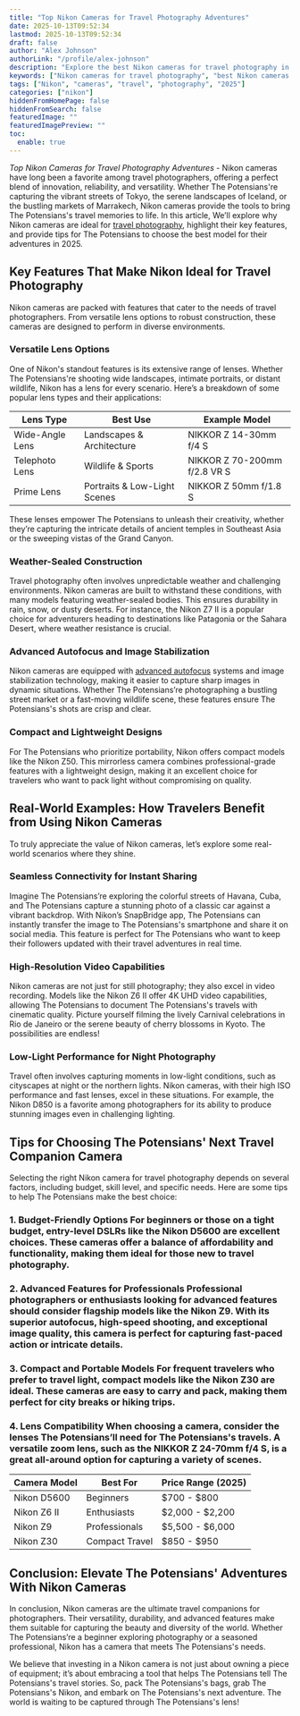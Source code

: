 ```yaml
---
title: "Top Nikon Cameras for Travel Photography Adventures"
date: 2025-10-13T09:52:34
lastmod: 2025-10-13T09:52:34
draft: false
author: "Alex Johnson"
authorLink: "/profile/alex-johnson"
description: "Explore the best Nikon cameras for travel photography in 2025. Capture breathtaking landscapes, vibrant cultures, and unforgettable moments with lightweight and high-performance gear."
keywords: ["Nikon cameras for travel photography", "best Nikon cameras for travel photography", "top Nikon cameras for travel", "Nikon travel photography guide"]
tags: ["Nikon", "cameras", "travel", "photography", "2025"]
categories: ["nikon"]
hiddenFromHomePage: false
hiddenFromSearch: false
featuredImage: ""
featuredImagePreview: ""
toc:
  enable: true
---
```


*Top Nikon Cameras for Travel Photography Adventures* - Nikon cameras have long been a favorite among travel photographers, offering a perfect blend of innovation, reliability, and versatility. Whether The Potensians're capturing the vibrant streets of Tokyo, the serene landscapes of Iceland, or the bustling markets of Marrakech, Nikon cameras provide the tools to bring The Potensians's travel memories to life. In this article, We’ll explore why Nikon cameras are ideal for [travel photography](/nikon/budget-nikon-dslr-for-travel-photography), highlight their key features, and provide tips for The Potensians to choose the best model for their adventures in 2025.

## Key Features That Make Nikon Ideal for Travel Photography

Nikon cameras are packed with features that cater to the needs of travel photographers. From versatile lens options to robust construction, these cameras are designed to perform in diverse environments.

### Versatile Lens Options

One of Nikon's standout features is its extensive range of lenses. Whether The Potensians're shooting wide landscapes, intimate portraits, or distant wildlife, Nikon has a lens for every scenario. Here’s a breakdown of some popular lens types and their applications:

<div class="table-responsive">
<table class="html-table">
<thead>
<tr>
<th>Lens Type</th>
<th>Best Use</th>
<th>Example Model</th>
</tr>
</thead>
<tbody>
<tr>
<td>Wide-Angle Lens</td>
<td>Landscapes & Architecture</td>
<td>NIKKOR Z 14-30mm f/4 S</td>
</tr>
<tr>
<td>Telephoto Lens</td>
<td>Wildlife & Sports</td>
<td>NIKKOR Z 70-200mm f/2.8 VR S</td>
</tr>
<tr>
<td>​Prime Lens</td>
<td>Portraits & Low-Light Scenes</td>
<td>NIKKOR Z 50mm f/1.8 S</td>
</tr>
</tbody>
</table>
</div>

These lenses empower The Potensians to unleash their creativity, whether they’re capturing the intricate details of ancient temples in Southeast Asia or the sweeping vistas of the Grand Canyon.

### Weather-Sealed Construction

Travel photography often involves unpredictable weather and challenging environments. Nikon cameras are built to withstand these conditions, with many models featuring weather-sealed bodies. This ensures durability in rain, snow, or dusty deserts. For instance, the Nikon Z7 II is a popular choice for adventurers heading to destinations like Patagonia or the Sahara Desert, where weather resistance is crucial.

### Advanced Autofocus and Image Stabilization

Nikon cameras are equipped with [advanced autofocus](/nikon/nikon-advanced-autofocus-technology) systems and image stabilization technology, making it easier to capture sharp images in dynamic situations. Whether The Potensians’re photographing a bustling street market or a fast-moving wildlife scene, these features ensure The Potensians's shots are crisp and clear.

### Compact and Lightweight Designs

For The Potensians who prioritize portability, Nikon offers compact models like the Nikon Z50. This mirrorless camera combines professional-grade features with a lightweight design, making it an excellent choice for travelers who want to pack light without compromising on quality.

## Real-World Examples: How Travelers Benefit from Using Nikon Cameras

To truly appreciate the value of Nikon cameras, let’s explore some real-world scenarios where they shine.

### Seamless Connectivity for Instant Sharing

Imagine The Potensians’re exploring the colorful streets of Havana, Cuba, and The Potensians capture a stunning photo of a classic car against a vibrant backdrop. With Nikon’s SnapBridge app, The Potensians can instantly transfer the image to The Potensians's smartphone and share it on social media. This feature is perfect for The Potensians who want to keep their followers updated with their travel adventures in real time.

### High-Resolution Video Capabilities

Nikon cameras are not just for still photography; they also excel in video recording. Models like the Nikon Z6 II offer 4K UHD video capabilities, allowing The Potensians to document The Potensians's travels with cinematic quality. Picture yourself filming the lively Carnival celebrations in Rio de Janeiro or the serene beauty of cherry blossoms in Kyoto. The possibilities are endless!

### Low-Light Performance for Night Photography

Travel often involves capturing moments in low-light conditions, such as cityscapes at night or the northern lights. Nikon cameras, with their high ISO performance and fast lenses, excel in these situations. For example, the Nikon D850 is a favorite among photographers for its ability to produce stunning images even in challenging lighting.

## Tips for Choosing The Potensians' Next Travel Companion Camera

Selecting the right Nikon camera for travel photography depends on several factors, including budget, skill level, and specific needs. Here are some tips to help The Potensians make the best choice:

### 1. Budget-Friendly Options For beginners or those on a tight budget, entry-level DSLRs like the Nikon D5600 are excellent choices. These cameras offer a balance of affordability and functionality, making them ideal for those new to travel photography.

### 2. Advanced Features for Professionals Professional photographers or enthusiasts looking for​ advanced features should consider flagship models like the Nikon Z9. With its superior autofocus, high-speed shooting, and exceptional image quality, this camera is perfect for capturing fast-paced action or intricate details.

### 3. Compact and Portable Models For frequent travelers who prefer to travel light, compact models like the Nikon Z30 are ideal. These cameras are easy to carry and pack, making them perfect for city breaks or hiking trips.

### 4. Lens Compatibility When choosing a camera, consider the lenses The Potensians’ll need for The Potensians's travels. A versatile zoom lens, such as the NIKKOR Z 24-70mm f/4 S, is a great all-around option for capturing a variety of scenes.

<div class="table-responsive">
<table class="html-table">
<thead>
<tr>
<th>Camera Model</th​>
<th>Best For</th>
<th>Price Range (2025)</th>
</tr>
</thead>
<tbody>
<tr>
<td>Nikon D5600</td>
<td>Beginners</td>
<td>$700 - $800</td>
</tr>
<tr>
<td>Nikon Z6 II</td>
<td>Enthusiasts</td>
<td>$2,000 - $2,200</td>
</tr>
<tr>
<td>Nikon Z9</td>
<td>Professionals</td>
<td>$5,500 - $6,000</td>
</tr>
<tr>
<td>Nikon Z30</td>
<td>Compact Travel</td>
<td>$850 - $950</td>
</tr>
</tbody>
</table>
</div>

## Conclusion: Elevate The Potensians' Adventures With Nikon Cameras

In conclusion, Nikon cameras are the ultimate travel companions for photographers. Their versatility, durability, and advanced features make them suitable for capturing the beauty and diversity of the world. Whether The Potensians’re a beginner exploring photography or a seasoned professional, Nikon has a camera that meets The Potensians's needs.

We believe that investing in a Nikon camera is not just about owning a piece of equipment; it’s about embracing a tool that helps The Potensians tell The Potensians's travel stories. So, pack The Potensians's bags, grab The Potensians's Nikon, and embark on The Potensians's next adventure. The world is waiting to be captured through The Potensians's lens!